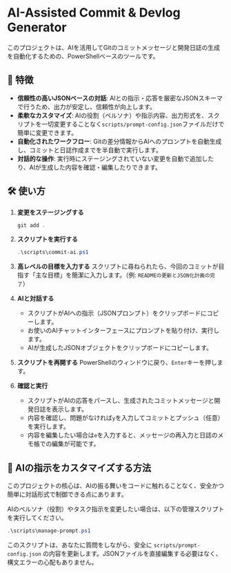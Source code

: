 # AI-Assisted Commit & Devlog Generator

このプロジェクトは、AIを活用してGitのコミットメッセージと開発日誌の生成を自動化するための、PowerShellベースのツールです。

## 🚀 特徴

- **信頼性の高いJSONベースの対話**: AIとの指示・応答を厳密なJSONスキーマで行うため、出力が安定し、信頼性が向上します。
- **柔軟なカスタマイズ**: AIの役割（ペルソナ）や指示内容、出力形式を、スクリプトを一切変更することなく`scripts/prompt-config.json`ファイルだけで簡単に変更できます。
- **自動化されたワークフロー**: Gitの差分情報からAIへのプロンプトを自動生成し、コミットと日誌作成までを半自動で実行します。
- **対話的な操作**: 実行時にステージングされていない変更を自動で追加したり、AIが生成した内容を確認・編集したりできます。

## 🛠️ 使い方

1.  **変更をステージングする**
    ```powershell
    git add .
    ```

2.  **スクリプトを実行する**
    ```powershell
    .\scripts\commit-ai.ps1
    ```

3.  **高レベルの目標を入力する**
    スクリプトに尋ねられたら、今回のコミットが目指す「主な目標」を簡潔に入力します。（例: `READMEの更新とJSON化計画の完了`）

4.  **AIと対話する**
    - スクリプトがAIへの指示（JSONプロンプト）をクリップボードにコピーします。
    - お使いのAIチャットインターフェースにプロンプトを貼り付け、実行します。
    - AIが生成したJSONオブジェクトをクリップボードにコピーします。

5.  **スクリプトを再開する**
    PowerShellのウィンドウに戻り、`Enter`キーを押します。

6.  **確認と実行**
    - スクリプトがAIの応答をパースし、生成されたコミットメッセージと開発日誌を表示します。
    - 内容を確認し、問題がなければ`y`を入力してコミットとプッシュ（任意）を実行します。
    - 内容を編集したい場合は`e`を入力すると、メッセージの再入力と日誌のメモ帳での編集が可能です。

## 🔧 AIの指示をカスタマイズする方法

このプロジェクトの核心は、AIの振る舞いをコードに触れることなく、安全かつ簡単に対話形式で制御できる点にあります。

AIのペルソナ（役割）やタスク指示を変更したい場合は、以下の管理スクリプトを実行してください。

```powershell
.\scripts\manage-prompt.ps1
```

このスクリプトは、あなたに質問をしながら、安全に `scripts/prompt-config.json` の内容を更新します。JSONファイルを直接編集する必要はなく、構文エラーの心配もありません。